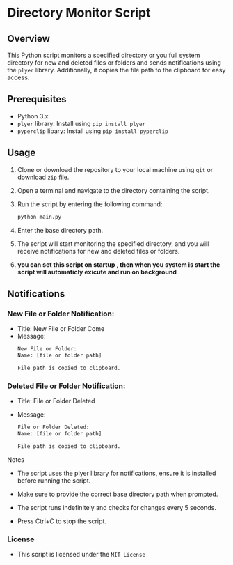 # Directory Monitor Script

## Overview

This Python script monitors a specified directory or you full system directory for new and deleted files or folders and sends notifications using the `plyer` library. Additionally, it copies the file path to the clipboard for easy access.

## Prerequisites

- Python 3.x
- `plyer` library: Install using `pip install plyer`
- `pyperclip` libary: Install using `pip install pyperclip`

## Usage

1. Clone or download the repository to your local machine using `git` or download `zip` file.

2. Open a terminal and navigate to the directory containing the script.

3. Run the script by entering the following command:

   ```bash
   python main.py
   
4. Enter the base directory path.

5. The script will start monitoring the specified directory, and you will receive notifications for new and deleted files or folders.
6. **you can set this script on startup , then when you system is start the script will automaticly exicute and run on background**


## Notifications

### New File or Folder Notification:
- Title: New File or Folder Come
- Message:
   ```bash
   New File or Folder:
   Name: [file or folder path]
   
   File path is copied to clipboard.
   ```

### Deleted File or Folder Notification:
- Title: File or Folder Deleted
- Message:

   ```bash
   File or Folder Deleted:
   Name: [file or folder path]
   
   File path is copied to clipboard.
   ```


Notes
- The script uses the plyer library for notifications, ensure it is installed before running the script.

- Make sure to provide the correct base directory path when prompted.

- The script runs indefinitely and checks for changes every 5 seconds.

- Press Ctrl+C to stop the script.

### License
- This script is licensed under the `MIT License`
